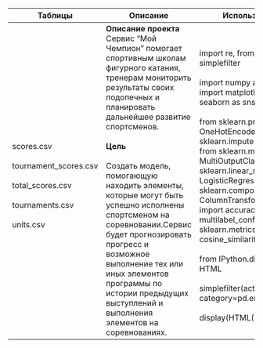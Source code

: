 | Таблицы | Описание | Используемые библиотеки |
|------------------|----------|--------------------------|
| <br>scores.csv</br><br>tournament_scores.csv</br><br>total_scores.csv</br><br>tournaments.csv</br><br>units.csv</br>| **Описание проекта** <br>Сервис “Мой Чемпион” помогает спортивным школам фигурного катания, тренерам мониторить результаты своих подопечных и планировать дальнейшее развитие спортсменов.</br> <br>**Цель**</br><br>Создать модель, помогающую находить элементы, которые могут быть успешно исполнены спортсменом на соревновании.Сервис будет прогнозировать прогресс и возможное выполнение тех или иных элементов программы по истории предыдущих выступлений и выполнения элементов на соревнованиях.</br>| <br>import re, from warnings import simplefilter</br> <br>import numpy as np; import pandas as pd; import matplotlib.pyplot as plt; import seaborn as sns</br> <br>from sklearn.preprocessing import OneHotEncoder, MinMaxScaler; from sklearn.impute import SimpleImputer; from sklearn.multioutput import MultiOutputClassifier; from sklearn.linear_model import LogisticRegression; from sklearn.compose import ColumnTransformer; from sklearn.metrics import accuracy_score, multilabel_confusion_matrix; from sklearn.metrics.pairwise import cosine_similarity</br> <br>from IPython.display import display, HTML</br><br> simplefilter(action="ignore", category=pd.errors.PerformanceWarning)</br><br>display(HTML("<style>.container { width:90% !important; }</style>"))</br>|
